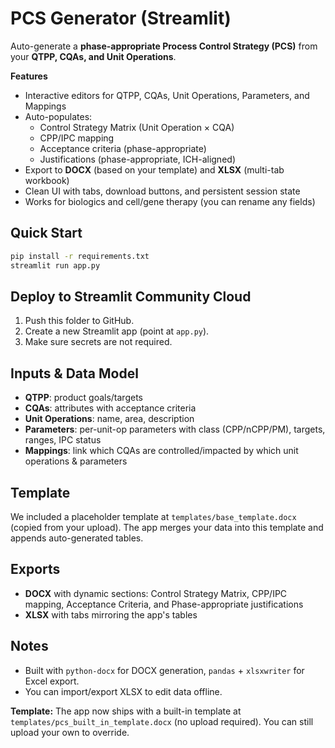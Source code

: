 # PCS Generator (Streamlit)

Auto-generate a **phase-appropriate Process Control Strategy (PCS)** from your **QTPP, CQAs, and Unit Operations**.

**Features**
- Interactive editors for QTPP, CQAs, Unit Operations, Parameters, and Mappings
- Auto-populates:
  - Control Strategy Matrix (Unit Operation × CQA)
  - CPP/IPC mapping
  - Acceptance criteria (phase-appropriate)
  - Justifications (phase-appropriate, ICH-aligned)
- Export to **DOCX** (based on your template) and **XLSX** (multi-tab workbook)
- Clean UI with tabs, download buttons, and persistent session state
- Works for biologics and cell/gene therapy (you can rename any fields)

## Quick Start
```bash
pip install -r requirements.txt
streamlit run app.py
```

## Deploy to Streamlit Community Cloud
1. Push this folder to GitHub.
2. Create a new Streamlit app (point at `app.py`).
3. Make sure secrets are not required.

## Inputs & Data Model
- **QTPP**: product goals/targets
- **CQAs**: attributes with acceptance criteria
- **Unit Operations**: name, area, description
- **Parameters**: per-unit-op parameters with class (CPP/nCPP/PM), targets, ranges, IPC status
- **Mappings**: link which CQAs are controlled/impacted by which unit operations & parameters

## Template
We included a placeholder template at `templates/base_template.docx` (copied from your upload). The app merges your data into this template and appends auto-generated tables.

## Exports
- **DOCX** with dynamic sections: Control Strategy Matrix, CPP/IPC mapping, Acceptance Criteria, and Phase-appropriate justifications
- **XLSX** with tabs mirroring the app's tables

## Notes
- Built with `python-docx` for DOCX generation, `pandas` + `xlsxwriter` for Excel export.
- You can import/export XLSX to edit data offline.


**Template:** The app now ships with a built-in template at `templates/pcs_built_in_template.docx` (no upload required). You can still upload your own to override.
